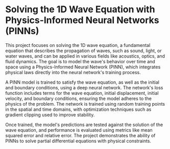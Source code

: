 # Solving the 1D Wave Equation with Physics-Informed Neural Networks (PINNs)

This project focuses on solving the 1D wave equation, a fundamental equation that describes the propagation of waves, such as sound, light, or water waves, and can be applied in various fields like acoustics, optics, and fluid dynamics. The goal is to model the wave's behavior over time and space using a Physics-Informed Neural Network (PINN), which integrates physical laws directly into the neural network's training process.

A PINN model is trained to satisfy the wave equation, as well as the initial and boundary conditions, using a deep neural network. The network's loss function includes terms for the wave equation, initial displacement, initial velocity, and boundary conditions, ensuring the model adheres to the physics of the problem. The network is trained using random training points in the spatial and time domains, with optimization techniques such as gradient clipping used to improve stability.

Once trained, the model's predictions are tested against the solution of the wave equation, and performance is evaluated using metrics like mean squared error and relative error. The project demonstrates the ability of PINNs to solve partial differential equations with physical constraints.
